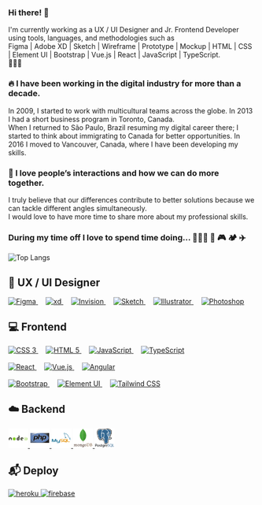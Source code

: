 ### Hi there! 👋
I'm currently working as a UX / UI Designer and Jr. Frontend Developer using tools, languages, and methodologies such as<br>
Figma | Adobe XD | Sketch | Wireframe | Prototype | Mockup | HTML | CSS | Element UI | Bootstrap | Vue.js | React | JavaScript | TypeScript.
<br>
🚀🚀🚀
<br>
### 🔥 I have been working in the digital industry for more than a decade.
In 2009, I started to work with multicultural teams across the globe. In 2013 I had a short business program in Toronto, Canada.<br>
When I returned to São Paulo, Brazil resuming my digital career there; I started to think about immigrating to Canada for better opportunities. In 2016 I moved to Vancouver, Canada, where I have been developing my skills.

### 🥰 I love people’s interactions and how we can do more together.
I truly believe that our differences contribute to better solutions because we can tackle different angles simultaneously.<br>
I would love to have more time to share more about my professional skills.

### During my time off I love to spend time doing... 👨‍👩‍👦 🚵 🎮 🏕️ ✈️

![Top Langs](https://github-readme-stats.vercel.app/api/top-langs/?username=kleber-smartdev&layout=compact)

## 📱 UX / UI Designer
<p align="left"> 
  <a href="https://www.figma.com/" target="_blank" rel="noreferrer">
    <img src="https://kleberux.com/imgs/figma.svg" alt="Figma" width="50" height="50"/>
  </a>
  &nbsp;&nbsp;&nbsp;
  <a href="https://www.adobe.com/products/xd.html" target="_blank" rel="noreferrer">
    <img src="https://kleberux.com/imgs/adobe-xd.svg" alt="xd" width="50" height="50"/>
  </a>
  &nbsp;&nbsp;&nbsp;
  <a href="https://www.invisionapp.com" target="_blank" rel="noreferrer">
    <img src="https://kleberux.com/imgs/invision.svg" alt="Invision" width="50" height="50"/>
  </a>
  &nbsp;&nbsp;&nbsp;
  <a href="https://www.sketch.com" target="_blank" rel="noreferrer">
    <img src="https://kleberux.com/imgs/sketch.svg" alt="Sketch" width="50" height="50"/>
  </a>
  &nbsp;&nbsp;&nbsp;
  <a href="https://www.adobe.com/in/products/illustrator.html" target="_blank" rel="noreferrer">
    <img src="https://kleberux.com/imgs/adobe-illustrator.svg" alt="Illustrator" width="50" height="50"/>
  </a>
  &nbsp;&nbsp;&nbsp;
  <a href="https://www.photoshop.com/en" target="_blank" rel="noreferrer">
    <img src="https://kleberux.com/imgs/adobe-photoshop.svg" alt="Photoshop" width="50" height="50"/>
  </a> 
</p>

## 💻 Frontend
<p align="left">
<a href="https://www.w3schools.com/css/" target="_blank" rel="noreferrer">
  <img src="https://kleberux.com/imgs/css-3.svg" alt="CSS 3" width="50" height="50"/>
</a>
&nbsp;&nbsp;&nbsp;
<a href="https://www.w3.org/html/" target="_blank" rel="noreferrer">
  <img src="https://kleberux.com/imgs/html-5.svg" alt="HTML 5" width="50" height="50"/>
</a>
&nbsp;&nbsp;&nbsp;
<a href="https://developer.mozilla.org/en-US/docs/Web/JavaScript" target="_blank" rel="noreferrer">
  <img src="https://kleberux.com/imgs/java-script.svg" alt="JavaScript" width="50" height="50"/>
</a>
&nbsp;&nbsp;&nbsp; 
<a href="https://www.typescriptlang.org/" target="_blank" rel="noreferrer">
  <img src="https://kleberux.com/imgs/type-script.svg" alt="TypeScript" width="50" height="50"/>
</a>
<br>
<br>
<a href="https://reactjs.org/" target="_blank" rel="noreferrer">
<img src="https://kleberux.com/imgs/react.svg" alt="React" width="50" height="50"/>
</a>
&nbsp;&nbsp;&nbsp;
<a href="https://vuejs.org/" target="_blank" rel="noreferrer">
  <img src="https://kleberux.com/imgs/vue.svg" alt="Vue.js" width="50" height="50"/>
</a>
&nbsp;&nbsp;&nbsp;
<a href="https://angular.io" target="_blank" rel="noreferrer">
  <img src="https://kleberux.com/imgs/angular.svg" alt="Angular" width="50" height="50"/>
</a>
<br>
<br>
<a href="https://getbootstrap.com" target="_blank" rel="noreferrer">
  <img src="https://kleberux.com/imgs/bootstrap.svg" alt="Bootstrap" width="50" height="50"/>
</a>
&nbsp;&nbsp;&nbsp;
<a href="https://element.eleme.io/" target="_blank" rel="noreferrer">
  <img src="https://kleberux.com/imgs/element-ui.svg" alt="Element UI" width="50" height="50"/>
</a>
&nbsp;&nbsp;&nbsp;
<a href="https://tailwindcss.com/" target="_blank" rel="noreferrer">
  <img src="jjkjkj" alt="Tailwind CSS" width="50" height="50"/>
</a> 
</p>

## ☁️ Backend
<p align="left"> 
<a href="https://nodejs.org" target="_blank" rel="noreferrer"> <img src="https://raw.githubusercontent.com/devicons/devicon/master/icons/nodejs/nodejs-original-wordmark.svg" alt="nodejs" width="40" height="40"/> </a> 
<a href="https://www.php.net" target="_blank" rel="noreferrer"> <img src="https://raw.githubusercontent.com/devicons/devicon/master/icons/php/php-original.svg" alt="php" width="40" height="40"/> </a> 
<a href="https://www.mysql.com/" target="_blank" rel="noreferrer"> <img src="https://raw.githubusercontent.com/devicons/devicon/master/icons/mysql/mysql-original-wordmark.svg" alt="mysql" width="40" height="40"/> </a> 
<a href="https://www.mongodb.com/" target="_blank" rel="noreferrer"> <img src="https://raw.githubusercontent.com/devicons/devicon/master/icons/mongodb/mongodb-original-wordmark.svg" alt="mongodb" width="40" height="40"/> </a> 
<a href="https://www.postgresql.org" target="_blank" rel="noreferrer"> <img src="https://raw.githubusercontent.com/devicons/devicon/master/icons/postgresql/postgresql-original-wordmark.svg" alt="postgresql" width="40" height="40"/> </a> 
</p>


## 📬 Deploy
<p align="left"> 
<a href="https://heroku.com" target="_blank" rel="noreferrer"> <img src="https://www.vectorlogo.zone/logos/heroku/heroku-icon.svg" alt="heroku" width="40" height="40"/> </a> 
<a href="https://firebase.google.com/" target="_blank" rel="noreferrer"> <img src="https://www.vectorlogo.zone/logos/firebase/firebase-icon.svg" alt="firebase" width="40" height="40"/> </a> 
</p>
